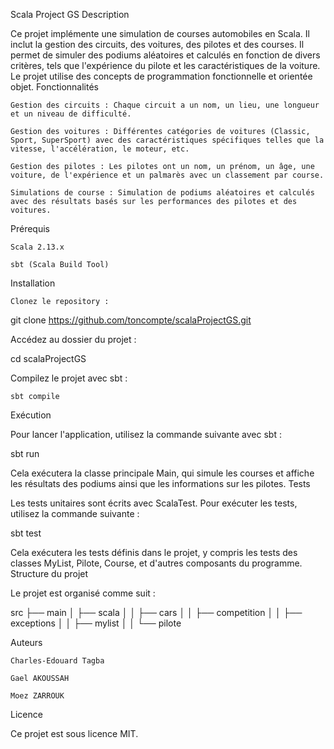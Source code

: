 Scala Project GS
Description

Ce projet implémente une simulation de courses automobiles en Scala. Il inclut la gestion des circuits, des voitures, des pilotes et des courses. Il permet de simuler des podiums aléatoires et calculés en fonction de divers critères, tels que l'expérience du pilote et les caractéristiques de la voiture. Le projet utilise des concepts de programmation fonctionnelle et orientée objet.
Fonctionnalités

    Gestion des circuits : Chaque circuit a un nom, un lieu, une longueur et un niveau de difficulté.

    Gestion des voitures : Différentes catégories de voitures (Classic, Sport, SuperSport) avec des caractéristiques spécifiques telles que la vitesse, l'accélération, le moteur, etc.

    Gestion des pilotes : Les pilotes ont un nom, un prénom, un âge, une voiture, de l'expérience et un palmarès avec un classement par course.

    Simulations de course : Simulation de podiums aléatoires et calculés avec des résultats basés sur les performances des pilotes et des voitures.

Prérequis

    Scala 2.13.x

    sbt (Scala Build Tool)

Installation

    Clonez le repository :

git clone https://github.com/toncompte/scalaProjectGS.git

Accédez au dossier du projet :

cd scalaProjectGS

Compilez le projet avec sbt :

    sbt compile

Exécution

Pour lancer l'application, utilisez la commande suivante avec sbt :

sbt run

Cela exécutera la classe principale Main, qui simule les courses et affiche les résultats des podiums ainsi que les informations sur les pilotes.
Tests

Les tests unitaires sont écrits avec ScalaTest. Pour exécuter les tests, utilisez la commande suivante :

sbt test

Cela exécutera les tests définis dans le projet, y compris les tests des classes MyList, Pilote, Course, et d'autres composants du programme.
Structure du projet

Le projet est organisé comme suit :

src
 ├── main
 │    ├── scala
 │    │    ├── cars
 │    │    ├── competition
 │    │    ├── exceptions
 │    │    ├── mylist
 │    │    └── pilote


Auteurs

    Charles-Edouard Tagba

    Gael AKOUSSAH

    Moez ZARROUK
    

Licence

Ce projet est sous licence MIT.

